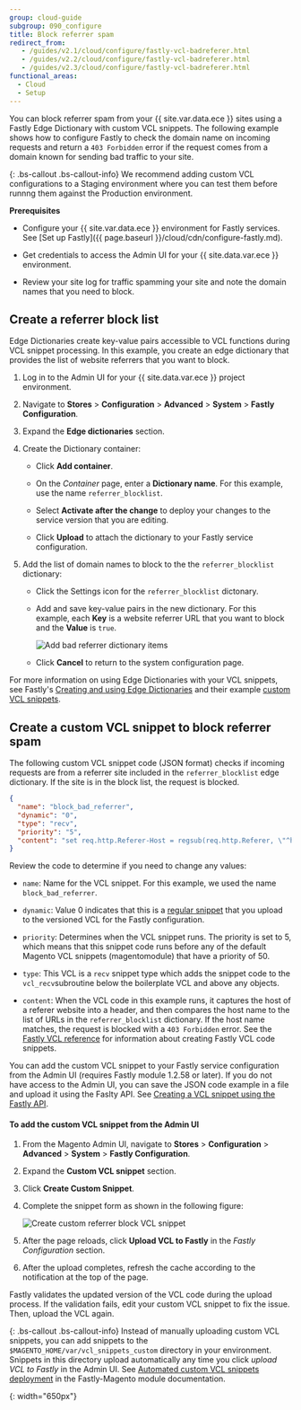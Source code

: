```yaml
---
group: cloud-guide
subgroup: 090_configure
title: Block referrer spam
redirect_from:
   - /guides/v2.1/cloud/configure/fastly-vcl-badreferer.html
   - /guides/v2.2/cloud/configure/fastly-vcl-badreferer.html
   - /guides/v2.3/cloud/configure/fastly-vcl-badreferer.html
functional_areas:
  - Cloud
  - Setup
---
```


You can block referrer spam from your {{ site.var.data.ece }} sites using a Fastly Edge Dictionary with custom VCL snippets. The following example shows how to configure Fastly to check the domain name on incoming requests and return a `403 Forbidden` error if the request comes from a domain known for sending bad traffic to your site.

{: .bs-callout .bs-callout-info}
We recommend adding custom VCL configurations to a Staging environment where you can test them before runnng them against the Production environment.

**Prerequisites**

-  Configure your {{ site.var.data.ece }} environment for Fastly services. See [Set up Fastly]({{ page.baseurl }}/cloud/cdn/configure-fastly.md). 

-  Get credentials to access the Admin UI for your {{ site.data.var.ece }} environment.

-  Review your site log for traffic spamming your site and note the domain names that you need to block.


## Create a referrer block list

Edge Dictionaries create key-value pairs accessible to VCL functions during VCL snippet processing. In this example, you create an edge dictionary that provides the list of website referrers that you want to block.

1.  Log in to the Admin UI for your {{ site.data.var.ece }} project environment.

1.  Navigate to **Stores** > **Configuration** > **Advanced** > **System** > **Fastly Configuration**.

1.  Expand the **Edge dictionaries** section.

1.  Create the Dictionary container:

    - Click **Add container**.

    -  On the *Container* page, enter a **Dictionary name**. For this example, use the name `referrer_blocklist`.

    -  Select **Activate after the change** to deploy your changes to the service version that you are editing.

    -  Click **Upload** to attach the dictionary to your Fastly service configuration.

1.  Add the list of domain names to block to the the `referrer_blocklist` dictionary:

    -  Click the Settings icon for the `referrer_blocklist` dictonary.

    -  Add and save key-value pairs in the new dictionary. For this example, each **Key** is a website referrer URL that you want to block and the **Value** is `true`. 
       
       ![Add bad referrer dictionary items]
	 
    -  Click **Cancel** to return to the system configuration page.

For more information on using Edge Dictionaries with your VCL snippets, see Fastly's [Creating and using Edge Dictionaries](https://docs.fastly.com/guides/edge-dictionaries/creating-and-using-dictionaries) and their example [custom VCL snippets](https://docs.fastly.com/guides/edge-dictionaries/creating-and-using-dictionaries#custom-vcl-examples).

## Create a custom VCL snippet to block referrer spam

The following custom VCL snippet code (JSON format) checks if incoming requests are from a referrer site included in the `referrer_blocklist` edge dictionary. If the site is in the block list, the request is blocked.


```json
{
  "name": "block_bad_referrer",
  "dynamic": "0",
  "type": "recv",
  "priority": "5",
  "content": "set req.http.Referer-Host = regsub(req.http.Referer, \"^https?://?([^:/\\s]+).*$\", \"\\1\"); if (table.lookup(referer_blocklist, req.http.Referer-Host)) { error 403 \"Forbidden\"; }"
}
```
Review the code to determine if you need to change any values:

  -  `name`: Name for the VCL snippet. For this example, we used the name `block_bad_referrer`.
  
  -  `dynamic`: Value 0 indicates that this is a [regular snippet](https://docs.fastly.com/guides/vcl-snippets/using-regular-vcl-snippets)  that you upload to the versioned VCL for the Fastly configuration.

  -  `priority`: Determines when the VCL snippet runs. The priority is set to 5, which means that this snippet code runs before any of the default Magento VCL snippets (magentomodule) that have a priority of 50.

  -  `type`: This VCL is a `recv` snippet type which adds the snippet code to the `vcl_recv`subroutine below the boilerplate VCL and above any objects.
 
  -  `content`: When the VCL code in this example runs, it captures the host of a referer website into a header, and then compares the host name to the list of URLs in the `referrer_blocklist` dictionary. If the host name matches, the request is blocked with a `403 Forbidden` error. See the [Fastly VCL reference](https://docs.fastly.com/vcl/reference/) for information about creating Fastly VCL code snippets.

You can add the custom VCL snippet to your Fastly service configuration from the Admin UI (requires Fastly module 1.2.58 or later). If you do not have access to the Admin UI, you can save the JSON code example in a file and upload it using the Faslty API. See [Creating a VCL snippet using the Fastly API](https://docs.fastly.com/vcl/vcl-snippets/using-regular-vcl-snippets/#via-the-api).

#### To add the custom VCL snippet from the Admin UI

1.  From the Magento Admin UI, navigate to **Stores** > **Configuration** > **Advanced** > **System** > **Fastly Configuration**.

1.  Expand the **Custom VCL snippet** section.

1.  Click **Create Custom Snippet**.

1.  Complete the snippet form as shown in the following figure:

    ![Create custom referrer block VCL snippet]

1.  After the page reloads, click **Upload VCL to Fastly** in the *Fastly Configuration* section.

1. After the upload completes, refresh the cache according to the notification at the top of the page.

Fastly validates the updated version of the VCL code during the upload process. If the validation fails, edit your custom VCL snippet to fix the issue. Then,  upload the VCL again.


{: .bs-callout .bs-callout-info}
Instead of manually uploading custom VCL snippets, you can add snippets to the `$MAGENTO_HOME/var/vcl_snippets_custom` directory in your environment. Snippets in this directory upload automatically any time you click *upload VCL to Fastly* in the Admin UI. See [Automated custom VCL snippets deployment](https://github.com/fastly/fastly-magento2/blob/master/Documentation/Guides/CUSTOM-VCL-SNIPPETS.html#automated-custom-vcl-snippets-deployment) in the Fastly-Magento module documentation.


[Add bad referrer dictionary items]: {{site.baseurl}}/common/images/cloud/cloud-fastly-referrer-blocklist-dictionary.png
{: width="650px"}

[Create custom referrer block VCL snippet]: {{site.baseurl}}/common/images/cloud/cloud-fastly-create-referrer-block-snippet.png
